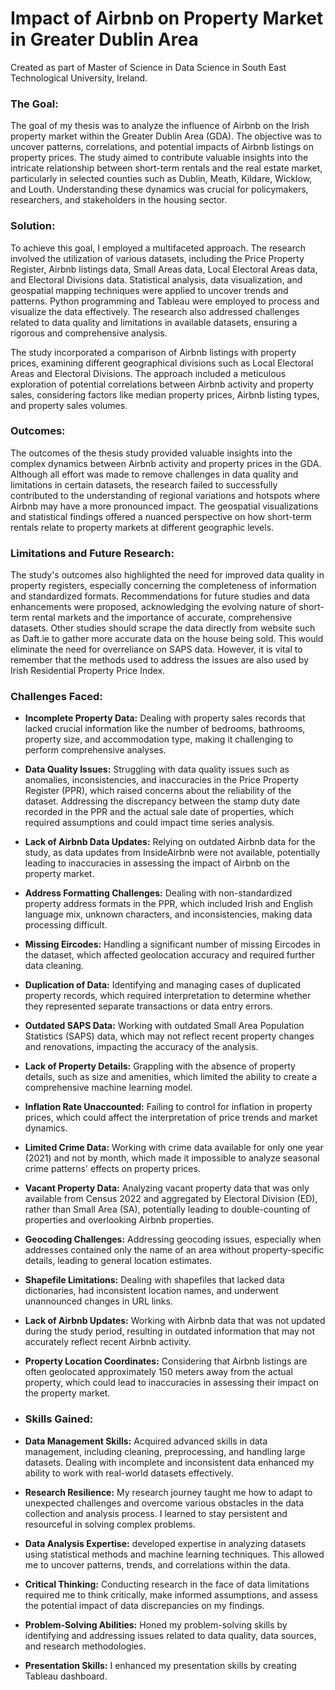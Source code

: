 # Impact of Airbnb on Property Market in Greater Dublin Area
Created as part of Master of Science in Data Science in South East Technological University, Ireland.

### The Goal:
The goal of my thesis was to analyze the influence of Airbnb on the Irish property market within the Greater Dublin Area (GDA). The objective was to uncover patterns, correlations, and potential impacts of Airbnb listings on property prices. The study aimed to contribute valuable insights into the intricate relationship between short-term rentals and the real estate market, particularly in selected counties such as Dublin, Meath, Kildare, Wicklow, and Louth. Understanding these dynamics was crucial for policymakers, researchers, and stakeholders in the housing sector.

### Solution:
To achieve this goal, I employed a multifaceted approach. The research involved the utilization of various datasets, including the Price Property Register, Airbnb listings data, Small Areas data, Local Electoral Areas data, and Electoral Divisions data. Statistical analysis, data visualization, and geospatial mapping techniques were applied to uncover trends and patterns. Python programming and Tableau were employed to process and visualize the data effectively. The research also addressed challenges related to data quality and limitations in available datasets, ensuring a rigorous and comprehensive analysis.

The study incorporated a comparison of Airbnb listings with property prices, examining different geographical divisions such as Local Electoral Areas and Electoral Divisions. The approach included a meticulous exploration of potential correlations between Airbnb activity and property sales, considering factors like median property prices, Airbnb listing types, and property sales volumes.

### Outcomes:
The outcomes of the thesis study provided valuable insights into the complex dynamics between Airbnb activity and property prices in the GDA. Although all effort was made to remove challenges in data quality and limitations in certain datasets, the research failed to successfully contributed to the understanding of regional variations and hotspots where Airbnb may have a more pronounced impact. The geospatial visualizations and statistical findings offered a nuanced perspective on how short-term rentals relate to property markets at different geographic levels.

### Limitations and Future Research:
The study's outcomes also highlighted the need for improved data quality in property registers, especially concerning the completeness of information and standardized formats. Recommendations for future studies and data enhancements were proposed, acknowledging the evolving nature of short-term rental markets and the importance of accurate, comprehensive datasets.
Other studies should scrape the data directly from website such as Daft.ie to gather more accurate data on the house being sold. This would eliminate the need for overreliance on SAPS data. However, it is vital to remember that the methods used to address the issues are also used by Irish Residential Property Price Index.


### Challenges Faced:
- **Incomplete Property Data:** Dealing with property sales records that lacked crucial information like the number of bedrooms, bathrooms, property size, and accommodation type, making it challenging to perform comprehensive analyses.
- **Data Quality Issues:** Struggling with data quality issues such as anomalies, inconsistencies, and inaccuracies in the Price Property Register (PPR), which raised concerns about the reliability of the dataset. Addressing the discrepancy between the stamp duty date recorded in the PPR and the actual sale date of properties, which required assumptions and could impact time series analysis.
- **Lack of Airbnb Data Updates:** Relying on outdated Airbnb data for the study, as data updates from InsideAirbnb were not available, potentially leading to inaccuracies in assessing the impact of Airbnb on the property market.
- **Address Formatting Challenges:** Dealing with non-standardized property address formats in the PPR, which included Irish and English language mix, unknown characters, and inconsistencies, making data processing difficult.
- **Missing Eircodes:** Handling a significant number of missing Eircodes in the dataset, which affected geolocation accuracy and required further data cleaning.
- **Duplication of Data:** Identifying and managing cases of duplicated property records, which required interpretation to determine whether they represented separate transactions or data entry errors.
- **Outdated SAPS Data:** Working with outdated Small Area Population Statistics (SAPS) data, which may not reflect recent property changes and renovations, impacting the accuracy of the analysis.
- **Lack of Property Details:** Grappling with the absence of property details, such as size and amenities, which limited the ability to create a comprehensive machine learning model.
- **Inflation Rate Unaccounted:** Failing to control for inflation in property prices, which could affect the interpretation of price trends and market dynamics.
- **Limited Crime Data:** Working with crime data available for only one year (2021) and not by month, which made it impossible to analyze seasonal crime patterns' effects on property prices.
- **Vacant Property Data:** Analyzing vacant property data that was only available from Census 2022 and aggregated by Electoral Division (ED), rather than Small Area (SA), potentially leading to double-counting of properties and overlooking Airbnb properties.
- **Geocoding Challenges:** Addressing geocoding issues, especially when addresses contained only the name of an area without property-specific details, leading to general location estimates.
- **Shapefile Limitations:** Dealing with shapefiles that lacked data dictionaries, had inconsistent location names, and underwent unannounced changes in URL links.
- **Lack of Airbnb Updates:** Working with Airbnb data that was not updated during the study period, resulting in outdated information that may not accurately reflect recent Airbnb activity.
- **Property Location Coordinates:** Considering that Airbnb listings are often geolocated approximately 150 meters away from the actual property, which could lead to inaccuracies in assessing their impact on the property market.

- ### Skills Gained:
- **Data Management Skills:** Acquired advanced skills in data management, including cleaning, preprocessing, and handling large datasets. Dealing with incomplete and inconsistent data enhanced my ability to work with real-world datasets effectively.
- **Research Resilience:** My research journey taught me how to adapt to unexpected challenges and overcome various obstacles in the data collection and analysis process. I learned to stay persistent and resourceful in solving complex problems.
- **Data Analysis Expertise:** developed expertise in analyzing datasets using statistical methods and machine learning techniques. This allowed me to uncover patterns, trends, and correlations within the data.
- **Critical Thinking:** Conducting research in the face of data limitations required me to think critically, make informed assumptions, and assess the potential impact of data discrepancies on my findings.
- **Problem-Solving Abilities:** Honed my problem-solving skills by identifying and addressing issues related to data quality, data sources, and research methodologies.
- **Presentation Skills:**  I enhanced my presentation skills by creating Tableau dashboard.
